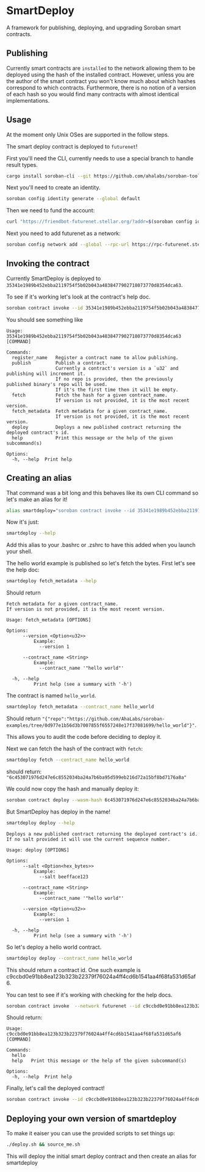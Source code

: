 # SmartDeploy

A framework for publishing, deploying, and upgrading Soroban smart contracts.

## Publishing

Currently smart contracts are `installed` to the network allowing them to be deployed using the hash of the installed contract. However, unless you are the author of the smart contract you won't know much about which hashes correspond to which contracts.  Furthermore, there is no notion of a version of each hash so you would find many contracts with almost identical implementations.



## Usage

At the moment only Unix OSes are supported in the follow steps. 

The smart deploy contract is deployed to `futurenet`!

First you'll need the CLI, currently needs to use a special branch to handle result types.

```bash
cargo install soroban-cli --git https://github.com/ahalabs/soroban-tools --rev 1b13fdb89f43bcbb8646fc8e3642264873a2b2fb
```

Next you'll need to create an identity.

```bash
soroban config identity generate --global default
```

Then we need to fund the account:

```bash
curl "https://friendbot-futurenet.stellar.org/?addr=$(soroban config identity address --global default)"
```


Next you need to add futurenet as a network:

```bash
soroban config network add --global --rpc-url https://rpc-futurenet.stellar.org:443/soroban/rpc --network-passphrase "Test SDF Future Network ; October 2022" futurenet
```

## Invoking the contract

Currently SmartDeploy is deployed to `35341e1989b452ebba2119754f5b02b043a4838477902718073770d8354dca63`.

To see if it's working let's look at the contract's help doc.

```bash
soroban contract invoke --id 35341e1989b452ebba2119754f5b02b043a4838477902718073770d8354dca63 --network futurenet --source default -- --help
```

You should see something like

```
Usage: 35341e1989b452ebba2119754f5b02b043a4838477902718073770d8354dca63 [COMMAND]

Commands:
  register_name   Register a contract name to allow publishing.
  publish         Publish a contract.
                  Currently a contract's version is a `u32` and publishing will increment it.
                  If no repo is provided, then the previously published binary's repo will be used. 
                  If it's the first time then it will be empty.
  fetch           Fetch the hash for a given contract_name.
                  If version is not provided, it is the most recent version.
  fetch_metadata  Fetch metadata for a given contract_name.
                  If version is not provided, it is the most recent version.
  deploy          Deploys a new published contract returning the deployed contract's id.
  help            Print this message or the help of the given subcommand(s)

Options:
  -h, --help  Print help
```

## Creating an alias

That command was a bit long and this behaves like its own CLI command so let's make an alias for it!

```bash
alias smartdeploy="soroban contract invoke --id 35341e1989b452ebba2119754f5b02b043a4838477902718073770d8354dca63 --network futurenet --source default --"
```

Now it's just:

```bash
smartdeploy --help
```

Add this alias to your .bashrc or .zshrc to have this added when you launch your shell.

The hello world example is published so let's fetch the bytes. First let's see the help doc:

```bash
smartdeploy fetch_metadata --help
```

Should return

```
Fetch metadata for a given contract_name.
If version is not provided, it is the most recent version.

Usage: fetch_metadata [OPTIONS]

Options:
      --version <Option<u32>>
          Example:
            --version 1

      --contract_name <String>
          Example:
            --contract_name '"hello world"'

  -h, --help
          Print help (see a summary with '-h')
```

The contract is named `hello_world`.

```bash
smartdeploy fetch_metadata --contract_name hello_world
```

Should return `"{"repo":"https://github.com/AhaLabs/soroban-examples/tree/0d977e1b56d3b7007855f6557248e17f37081699/hello_world"}"`.

This allows you to audit the code before deciding to deploy it.

Next we can fetch the hash of the contract with `fetch`:

```bash
smartdeploy fetch --contract_name hello_world
```

should return: `"6c453071976d247e6c8552034ba24a7b6ba95d599eb216d72a15bf8bd7176a8a"`

We could now copy the hash and manually deploy it:

```bash
soroban contract deploy --wasm-hash 6c453071976d247e6c8552034ba24a7b6ba95d599eb216d72a15bf8bd7176a8a --identity default --network futurenet --salt "00"`
```

But SmartDeploy has deploy in the name!

```bash
smartdeploy deploy --help
```

```
Deploys a new published contract returning the deployed contract's id.
If no salt provided it will use the current sequence number.

Usage: deploy [OPTIONS]

Options:
      --salt <Option<hex_bytes>>
          Example:
            --salt beefface123

      --contract_name <String>
          Example:
            --contract_name '"hello world"'

      --version <Option<u32>>
          Example:
            --version 1

  -h, --help
          Print help (see a summary with '-h')
```

So let's deploy a hello world contract.

```bash
smartdeploy deploy --contract_name hello_world
```

This should return a contract id.  One such example is c9ccbd0e91bb8ea123b323b22379f76024a4ff4cd6b1541aa4f68fa531d65af6.

You can test to see if it's working with checking for the help docs.

```bash
soroban contract invoke  --network futurenet --id c9ccbd0e91bb8ea123b323b22379f76024a4ff4cd6b1541aa4f68fa531d65af6 -- --help
```

Should return:
```
Usage: c9ccbd0e91bb8ea123b323b22379f76024a4ff4cd6b1541aa4f68fa531d65af6 [COMMAND]

Commands:
  hello  
  help   Print this message or the help of the given subcommand(s)

Options:
  -h, --help  Print help

```

Finally, let's call the deployed contract!

```bash
soroban contract invoke --id c9ccbd0e91bb8ea123b323b22379f76024a4ff4cd6b1541aa4f68fa531d65af6 --network futurenet -- hello --to world
```

## Deploying your own version of smartdeploy

To make it eaiser you can use the provided scripts to set things up:

```bash
./deploy.sh && source_me.sh
```

This will deploy the initial smart deploy contract and then create an alias for smartdeploy